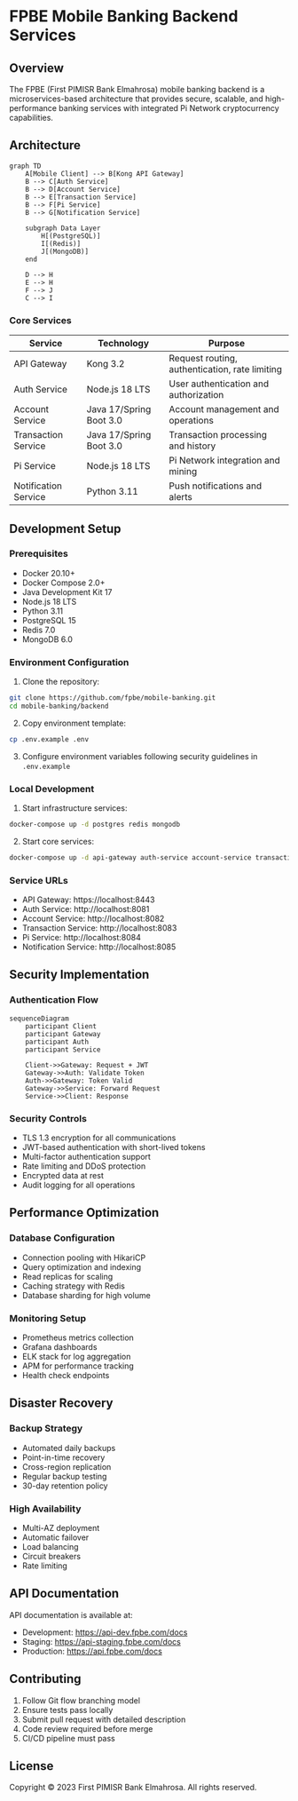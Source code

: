 # FPBE Mobile Banking Backend Services

## Overview

The FPBE (First PIMISR Bank Elmahrosa) mobile banking backend is a microservices-based architecture that provides secure, scalable, and high-performance banking services with integrated Pi Network cryptocurrency capabilities.

## Architecture

```mermaid
graph TD
    A[Mobile Client] --> B[Kong API Gateway]
    B --> C[Auth Service]
    B --> D[Account Service]
    B --> E[Transaction Service]
    B --> F[Pi Service]
    B --> G[Notification Service]
    
    subgraph Data Layer
        H[(PostgreSQL)]
        I[(Redis)]
        J[(MongoDB)]
    end
    
    D --> H
    E --> H
    F --> J
    C --> I
```

### Core Services

| Service | Technology | Purpose |
|---------|------------|---------|
| API Gateway | Kong 3.2 | Request routing, authentication, rate limiting |
| Auth Service | Node.js 18 LTS | User authentication and authorization |
| Account Service | Java 17/Spring Boot 3.0 | Account management and operations |
| Transaction Service | Java 17/Spring Boot 3.0 | Transaction processing and history |
| Pi Service | Node.js 18 LTS | Pi Network integration and mining |
| Notification Service | Python 3.11 | Push notifications and alerts |

## Development Setup

### Prerequisites

- Docker 20.10+
- Docker Compose 2.0+
- Java Development Kit 17
- Node.js 18 LTS
- Python 3.11
- PostgreSQL 15
- Redis 7.0
- MongoDB 6.0

### Environment Configuration

1. Clone the repository:
```bash
git clone https://github.com/fpbe/mobile-banking.git
cd mobile-banking/backend
```

2. Copy environment template:
```bash
cp .env.example .env
```

3. Configure environment variables following security guidelines in `.env.example`

### Local Development

1. Start infrastructure services:
```bash
docker-compose up -d postgres redis mongodb
```

2. Start core services:
```bash
docker-compose up -d api-gateway auth-service account-service transaction-service pi-service notification-service
```

### Service URLs

- API Gateway: https://localhost:8443
- Auth Service: http://localhost:8081
- Account Service: http://localhost:8082
- Transaction Service: http://localhost:8083
- Pi Service: http://localhost:8084
- Notification Service: http://localhost:8085

## Security Implementation

### Authentication Flow

```mermaid
sequenceDiagram
    participant Client
    participant Gateway
    participant Auth
    participant Service
    
    Client->>Gateway: Request + JWT
    Gateway->>Auth: Validate Token
    Auth->>Gateway: Token Valid
    Gateway->>Service: Forward Request
    Service->>Client: Response
```

### Security Controls

- TLS 1.3 encryption for all communications
- JWT-based authentication with short-lived tokens
- Multi-factor authentication support
- Rate limiting and DDoS protection
- Encrypted data at rest
- Audit logging for all operations

## Performance Optimization

### Database Configuration

- Connection pooling with HikariCP
- Query optimization and indexing
- Read replicas for scaling
- Caching strategy with Redis
- Database sharding for high volume

### Monitoring Setup

- Prometheus metrics collection
- Grafana dashboards
- ELK stack for log aggregation
- APM for performance tracking
- Health check endpoints

## Disaster Recovery

### Backup Strategy

- Automated daily backups
- Point-in-time recovery
- Cross-region replication
- Regular backup testing
- 30-day retention policy

### High Availability

- Multi-AZ deployment
- Automatic failover
- Load balancing
- Circuit breakers
- Rate limiting

## API Documentation

API documentation is available at:
- Development: https://api-dev.fpbe.com/docs
- Staging: https://api-staging.fpbe.com/docs
- Production: https://api.fpbe.com/docs

## Contributing

1. Follow Git flow branching model
2. Ensure tests pass locally
3. Submit pull request with detailed description
4. Code review required before merge
5. CI/CD pipeline must pass

## License

Copyright © 2023 First PIMISR Bank Elmahrosa. All rights reserved.